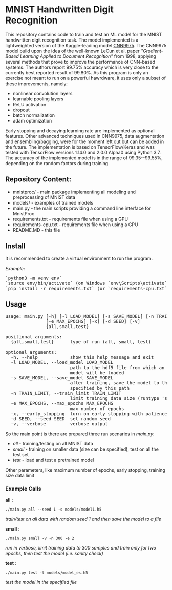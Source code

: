 # MNIST Handwritten Digit Recognition 

This repository contains code to train and test an ML model for the MNIST handwritten digit recognition task. The model implemented is a lightweighted version of the Kaggle-leading model [CNN9975](https://www.kaggle.com/cdeotte/25-million-images-0-99757-mnist). The CNN9975 model build upon the idea of the well-known LeCun et al. paper _"Gradient-Based Learning Applied to Document Recognition"_ from 1998, applying several methods that prove to improve the performance of CNN-based systems. The authors report 99.75% accuracy which is very close to the currently best reported result of 99.80%. As this program is only an exercise not meant to run on a powerful hawrdware, it uses only a subset of these improvements, namely:

* nonlinear convolution layers 
* learnable pooling layers
* ReLU activation
* dropout
* batch normalization
* adam optimization

Early stopping and decaying learning rate are implemented as optional features. Other advanced techniques used in CNN9975, data augmentation and ensembling/bagging, were for the moment left out but can be added in the future. The implementation is based on TensorFlow/Keras and was tested with TensorFlow versions 1.14.0 and 2.0.0 Alpha0 using Python 3.7. The accuracy of the implemented model is in the range of 99.35--99.55%, depending on the random factors during training. 

## Repository Content:

* mnistproc/ - main package implementing all modeling and preprocessing of MNIST data 
* models/ - examples of trained models 
* main.py - the main scripts providing a command line interface for MnistProc
* requirements.txt - requirements file when using a GPU
* requirements-cpu.txt - requirements file when using a GPU
* README.MD - this file

## Install

It is recommended to create a virtual environment to run the program. 

_Example_:

<pre>
`python3 -m venv env`
`source env/bin/activate` (on Windows `env\Scripts\activate`)
`pip install -r requirements.txt` (or `requirements-cpu.txt` for CPU version) 
</pre>

## Usage

<pre>
usage: main.py [-h] [-l LOAD_MODEL] [-s SAVE_MODEL] [-n TRAIN_LIMIT]
               [-e MAX_EPOCHS] [-x] [-d SEED] [-v]
               {all,small,test}

positional arguments:
  {all,small,test}      type of run (all, small, test)

optional arguments:
  -h, --help            show this help message and exit
  -l LOAD_MODEL, --load_model LOAD_MODEL
                        path to the hdf5 file from which an already trained
                        model will be loaded
  -s SAVE_MODEL, --save_model SAVE_MODEL
                        after training, save the model to the hdf5 file
                        specified by this path
  -n TRAIN_LIMIT, --train_limit TRAIN_LIMIT
                        limit training data size (runtype 'small' required)
  -e MAX_EPOCHS, --max_epochs MAX_EPOCHS
                        max number of epochs
  -x, --early_stopping  turn on early stopping with patience
  -d SEED, --seed SEED  set random seed
  -v, --verbose         verbose output
</pre>

So the main point is there are prepared three run scenarios in _main.py_:

* _all_ - training/testing on all MNIST data
* _small_ - training on smaller data (size can be specified), test on all the test set
* _test_ - load and test a pretrained model

Other parameters, like maximum number of epochs, early stopping, training size data limit 

### Example Calls

**all** :

 `./main.py all --seed 1 -s models/model1.h5`
 
 _train/test on all data with random seed 1 and then save the model to a file_

**small** :

 `./main.py small -v -n 300 -e 2`
 
 _run in verbose, limit training data to 300 samples and train only for two epochs, then test the model (i.e. sanity check)_

**test** :

 `./main.py test -l models/model_es.h5`
 
 _test the model in the specified file_
 
